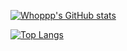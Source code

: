 [![Whoppp's GitHub stats](https://github-readme-stats.vercel.app/api?username=whoppps)](https://github.com/anuraghazra/github-readme-stats)

[![Top Langs](https://github-readme-stats.vercel.app/api/top-langs/?username=whoppps)](https://github.com/anuraghazra/github-readme-stats)


